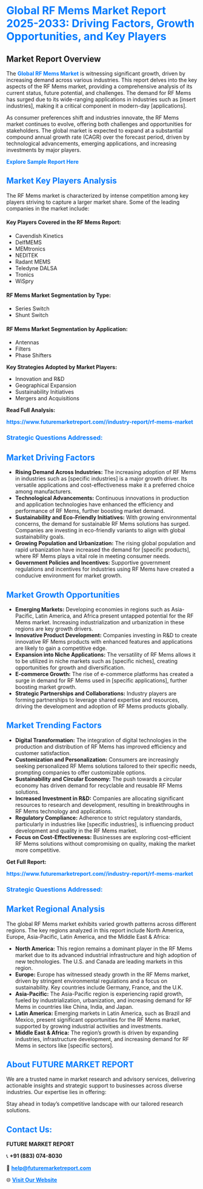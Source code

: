 <h1 style="color: #007BFF;">Global RF Mems Market Report 2025-2033: Driving Factors, Growth Opportunities, and Key Players</h1>

<section id="overview">
<h2>Market Report Overview</h2>
<p>The <a href="https://www.futuremarketreport.com//industry-report/rf-mems-market" style="color: #007BFF; text-decoration: none;"><strong>Global RF Mems Market</strong></a> is witnessing significant growth, driven by increasing demand across various industries. This report delves into the key aspects of the RF Mems market, providing a comprehensive analysis of its current status, future potential, and challenges. The demand for RF Mems has surged due to its wide-ranging applications in industries such as [insert industries], making it a critical component in modern-day [applications].</p>
<p>As consumer preferences shift and industries innovate, the RF Mems market continues to evolve, offering both challenges and opportunities for stakeholders. The global market is expected to expand at a substantial compound annual growth rate (CAGR) over the forecast period, driven by technological advancements, emerging applications, and increasing investments by major players.</p>
</section>

<section id="overview">
<p><a href="https://www.futuremarketreport.com//request-sample/reportId=47420" style="color: #007BFF; text-decoration: none;"><strong>Explore Sample Report Here</strong></a></p>
</section>

<section id="key-players">
<h2 style="color: #007BFF;">Market Key Players Analysis</h2>
<p>The RF Mems market is characterized by intense competition among key players striving to capture a larger market share. Some of the leading companies in the market include:</p>
<h4>Key Players Covered in the RF Mems Report:</h4>
<ul><li>Cavendish Kinetics</li><li>DelfMEMS</li><li>MEMtronics</li><li>NEDITEK</li><li>Radant MEMS</li><li>Teledyne DALSA</li><li>Tronics</li><li>WiSpry</li></ul>
<h4>RF Mems Market Segmentation by Type:</h4>
<ul><li>Series Switch</li><li>Shunt Switch</li></ul>

<h4>RF Mems Market Segmentation by Application:</h4>
<ul><li>Antennas</li><li>Filters</li><li>Phase Shifters</li></ul>
<p><strong>Key Strategies Adopted by Market Players:</strong></p>
<ul>
<li>Innovation and R&D</li>
<li>Geographical Expansion</li>
<li>Sustainability Initiatives</li>
<li>Mergers and Acquisitions</li>
</ul>
</section>

<section>
<p><strong>Read Full Analysis: </strong></p><a href="https://www.futuremarketreport.com//industry-report/rf-mems-market" style="color: #007BFF; text-decoration: none;"><strong>https://www.futuremarketreport.com//industry-report/rf-mems-market</strong></a>
<h3 style="color: #007BFF;">Strategic Questions Addressed:</h3>
</section>

<section id="driving-factors">
<h2 style="color: #007BFF;">Market Driving Factors</h2>
<ul>
<li><strong>Rising Demand Across Industries:</strong> The increasing adoption of RF Mems in industries such as [specific industries] is a major growth driver. Its versatile applications and cost-effectiveness make it a preferred choice among manufacturers.</li>
<li><strong>Technological Advancements:</strong> Continuous innovations in production and application technologies have enhanced the efficiency and performance of RF Mems, further boosting market demand.</li>
<li><strong>Sustainability and Eco-Friendly Initiatives:</strong> With growing environmental concerns, the demand for sustainable RF Mems solutions has surged. Companies are investing in eco-friendly variants to align with global sustainability goals.</li>
<li><strong>Growing Population and Urbanization:</strong> The rising global population and rapid urbanization have increased the demand for [specific products], where RF Mems plays a vital role in meeting consumer needs.</li>
<li><strong>Government Policies and Incentives:</strong> Supportive government regulations and incentives for industries using RF Mems have created a conducive environment for market growth.</li>
</ul>
</section>

<section id="growth-opportunities">
<h2 style="color: #007BFF;">Market Growth Opportunities</h2>
<ul>
<li><strong>Emerging Markets:</strong> Developing economies in regions such as Asia-Pacific, Latin America, and Africa present untapped potential for the RF Mems market. Increasing industrialization and urbanization in these regions are key growth drivers.</li>
<li><strong>Innovative Product Development:</strong> Companies investing in R&D to create innovative RF Mems products with enhanced features and applications are likely to gain a competitive edge.</li>
<li><strong>Expansion into Niche Applications:</strong> The versatility of RF Mems allows it to be utilized in niche markets such as [specific niches], creating opportunities for growth and diversification.</li>
<li><strong>E-commerce Growth:</strong> The rise of e-commerce platforms has created a surge in demand for RF Mems used in [specific applications], further boosting market growth.</li>
<li><strong>Strategic Partnerships and Collaborations:</strong> Industry players are forming partnerships to leverage shared expertise and resources, driving the development and adoption of RF Mems products globally.</li>
</ul>
</section>

<section id="trending-factors">
<h2 style="color: #007BFF;">Market Trending Factors</h2>
<ul>
<li><strong>Digital Transformation:</strong> The integration of digital technologies in the production and distribution of RF Mems has improved efficiency and customer satisfaction.</li>
<li><strong>Customization and Personalization:</strong> Consumers are increasingly seeking personalized RF Mems solutions tailored to their specific needs, prompting companies to offer customizable options.</li>
<li><strong>Sustainability and Circular Economy:</strong> The push towards a circular economy has driven demand for recyclable and reusable RF Mems solutions.</li>
<li><strong>Increased Investment in R&D:</strong> Companies are allocating significant resources to research and development, resulting in breakthroughs in RF Mems technology and applications.</li>
<li><strong>Regulatory Compliance:</strong> Adherence to strict regulatory standards, particularly in industries like [specific industries], is influencing product development and quality in the RF Mems market.</li>
<li><strong>Focus on Cost-Effectiveness:</strong> Businesses are exploring cost-efficient RF Mems solutions without compromising on quality, making the market more competitive.</li>
</ul>
</section>

<section>
<p><strong>Get Full Report: </strong></p><a href="https://www.futuremarketreport.com//industry-report/rf-mems-market" style="color: #007BFF; text-decoration: none;"><strong>https://www.futuremarketreport.com//industry-report/rf-mems-market</strong></a>
<h3 style="color: #007BFF;">Strategic Questions Addressed:</h3>
</section>


<section id="regional-analysis">
<h2 style="color: #007BFF;">Market Regional Analysis</h2>
<p>The global RF Mems market exhibits varied growth patterns across different regions. The key regions analyzed in this report include North America, Europe, Asia-Pacific, Latin America, and the Middle East & Africa:</p>
<ul>
<li><strong>North America:</strong> This region remains a dominant player in the RF Mems market due to its advanced industrial infrastructure and high adoption of new technologies. The U.S. and Canada are leading markets in this region.</li>
<li><strong>Europe:</strong> Europe has witnessed steady growth in the RF Mems market, driven by stringent environmental regulations and a focus on sustainability. Key countries include Germany, France, and the U.K.</li>
<li><strong>Asia-Pacific:</strong> The Asia-Pacific region is experiencing rapid growth, fueled by industrialization, urbanization, and increasing demand for RF Mems in countries like China, India, and Japan.</li>
<li><strong>Latin America:</strong> Emerging markets in Latin America, such as Brazil and Mexico, present significant opportunities for the RF Mems market, supported by growing industrial activities and investments.</li>
<li><strong>Middle East & Africa:</strong> The region’s growth is driven by expanding industries, infrastructure development, and increasing demand for RF Mems in sectors like [specific sectors].</li>
</ul>
</section>

<footer>
<h2 style="color: #007BFF;">About FUTURE MARKET REPORT</h2>
<p>We are a trusted name in market research and advisory services, delivering actionable insights and strategic support to businesses across diverse industries. Our expertise lies in offering:</p>

<p>Stay ahead in today’s competitive landscape with our tailored research solutions.</p>

<h2 style="color: #007BFF;">Contact Us:</h2>
<p><strong>FUTURE MARKET REPORT</strong></p>
<p>📞 <strong>+91 (883) 074-8030</strong></p>
<p>📧 <strong><a href="mailto:help@futuremarketreport.com" style="color: #007BFF;">help@futuremarketreport.com</a></strong></p>
<p>🌐 <strong><a href="https://www.futuremarketreport.com/" style="color: #007BFF;">Visit Our Website</a></strong></p>
</footer>